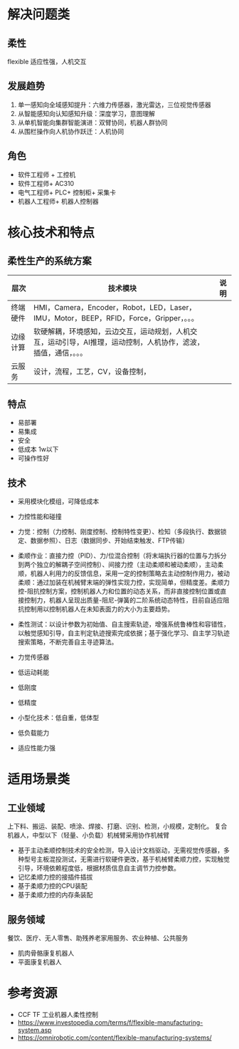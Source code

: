 # 解决问题类

## 柔性
flexible 适应性强，人机交互
## 发展趋势
1. 单一感知向全域感知提升：六维力传感器，激光雷达，三位视觉传感器
2. 从智能感知向认知感知升级：深度学习，意图理解
3. 从单机智能向集群智能演进：双臂协同，机器人群协同
4. 从围栏操作向人机协作跃迁：人机协同
## 角色
* 软件工程师 + 工控机
* 软件工程师+ AC310
* 电气工程师+ PLC+ 控制柜+ 采集卡
* 机器人工程师+ 机器人控制器

# 核心技术和特点
## 柔性生产的系统方案
|层次|技术模块|说明|
|--|--|--|
|终端硬件|HMI，Camera，Encoder，Robot，LED，Laser，IMU，Motor，BEEP，RFID，Force，Gripper，。。。||
|边缘计算|软硬解耦，环境感知，云边交互，运动规划，人机交互，运动引导，AI推理，运动控制，人机协作，滤波，插值，通信，。。。||
|云服务|设计，流程，工艺，CV，设备控制，||
## 特点
* 易部署
* 易集成
* 安全
* 低成本 1w以下
* 可操作性好
## 技术
* 采用模块化模组，可降低成本
* 力控性能和碰撞
* 力觉：控制（力控制、刚度控制、控制特性变更）、检知（多段执行、数据锁定、数据参照）、日志（数据同步、开始结束触发、FTP传输）
* 柔顺作业：直接力控（PID）、力/位混合控制（将末端执行器的位置与力拆分到两个独立的解耦子空间控制）、间接力控（主动柔顺和被动柔顺），主动柔顺，机器人利用力的反馈信息，采用一定的控制策略去主动控制作用力，被动柔顺：通过加装在机械臂末端的弹性实现力控，实现简单，但精度差。柔顺力控-阻抗控制方案，控制机器人力和位置的动态关系，而非直接控制位置或直接控制力，机器人呈现出质量-阻尼-弹簧的二阶系统动态特性，目前自适应阻抗控制用以控制机器人在未知表面力的大小为主要趋势。
* 柔性测试：以设计参数为初始值、自主搜索轨迹，增强系统鲁棒性和容错性，以触觉感知引导，自主判定轨迹搜索完成依据；基于强化学习、自主学习轨迹搜索策略，不断完善自主寻迹算法。

* 力觉传感器
* 低运动耗能
* 低刚度
* 低精度
* 小型化技术：低自重，低体型
* 低负载能力
* 适应性能力强

# 适用场景类
## 工业领域
上下料、搬运、装配、喷涂、焊接、打磨、识别、检测，小规模，定制化。
复合机器人，中型以下（轻量、小负载）机械臂采用协作机械臂
* 基于主动柔顺控制技术的安全检测，导入设计文档驱动，无需视觉传感器，多种型号主板混投测试，无需进行软硬件更改，基于机械臂柔顺力控，实现触觉引导，环境依赖程度低，根据材质信息自主调节力控参数。
* 记忆柔顺力控的接插件插拔
* 基于柔顺力控的CPU装配
* 基于柔顺力控的内存条装配
## 服务领域
餐饮、医疗、无人零售、助残养老家用服务、农业种植、公共服务
* 肌肉骨骼康复机器人
* 平面康复机器人


# 参考资源
* CCF TF 工业机器人柔性控制
* https://www.investopedia.com/terms/f/flexible-manufacturing-system.asp
* https://omnirobotic.com/content/flexible-manufacturing-systems/
